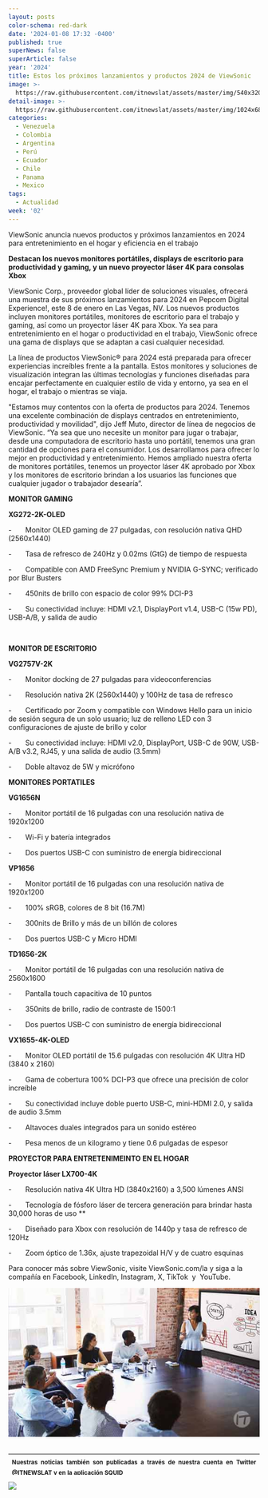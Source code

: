 ```yaml
---
layout: posts
color-schema: red-dark
date: '2024-01-08 17:32 -0400'
published: true
superNews: false
superArticle: false
year: '2024'
title: Estos los próximos lanzamientos y productos 2024 de ViewSonic
image: >-
  https://raw.githubusercontent.com/itnewslat/assets/master/img/540x320/Viewsonic-b2b-p.jpg
detail-image: >-
  https://raw.githubusercontent.com/itnewslat/assets/master/img/1024x680/Viewsonic-b2b-g.jpg
categories:
  - Venezuela
  - Colombia
  - Argentina
  - Perú
  - Ecuador
  - Chile
  - Panama
  - Mexico
tags:
  - Actualidad
week: '02'
---
```

ViewSonic anuncia nuevos productos y próximos lanzamientos en 2024 para entretenimiento en el hogar y eficiencia en el trabajo

**Destacan los nuevos monitores portátiles, displays de escritorio para productividad y gaming, y un nuevo proyector láser 4K para consolas Xbox**

ViewSonic Corp., proveedor global líder de soluciones visuales, ofrecerá una muestra de sus próximos lanzamientos para 2024 en Pepcom Digital Experience!, este 8 de enero en Las Vegas, NV. Los nuevos productos incluyen monitores portátiles, monitores de escritorio para el trabajo y gaming, así como un proyector láser 4K para Xbox. Ya sea para entretenimiento en el hogar o productividad en el trabajo, ViewSonic ofrece una gama de displays que se adaptan a casi cualquier necesidad.

La línea de productos ViewSonic® para 2024 está preparada para ofrecer experiencias increíbles frente a la pantalla. Estos monitores y soluciones de visualización integran las últimas tecnologías y funciones diseñadas para encajar perfectamente en cualquier estilo de vida y entorno, ya sea en el hogar, el trabajo o mientras se viaja.

"Estamos muy contentos con la oferta de productos para 2024. Tenemos una excelente combinación de displays centrados en entretenimiento, productividad y movilidad", dijo Jeff Muto, director de línea de negocios de ViewSonic. “Ya sea que uno necesite un monitor para jugar o trabajar, desde una computadora de escritorio hasta uno portátil, tenemos una gran cantidad de opciones para el consumidor. Los desarrollamos para ofrecer lo mejor en productividad y entretenimiento. Hemos ampliado nuestra oferta de monitores portátiles, tenemos un proyector láser 4K aprobado por Xbox y los monitores de escritorio brindan a los usuarios las funciones que cualquier jugador o trabajador desearía”.

**MONITOR GAMING**

**XG272-2K-OLED**

-       Monitor OLED gaming de 27 pulgadas, con resolución nativa QHD (2560x1440)

-       Tasa de refresco de 240Hz y 0.02ms (GtG) de tiempo de respuesta

-       Compatible con AMD FreeSync Premium y NVIDIA G-SYNC; verificado por Blur Busters

-       450nits de brillo con espacio de color 99% DCI-P3

-       Su conectividad incluye: HDMI v2.1, DisplayPort v1.4, USB-C (15w PD), USB-A/B, y salida de audio

 

**MONITOR DE ESCRITORIO**

**VG2757V-2K**

-       Monitor docking de 27 pulgadas para videoconferencias

-       Resolución nativa 2K (2560x1440) y 100Hz de tasa de refresco

-       Certificado por Zoom y compatible con Windows Hello para un inicio de sesión segura de un solo usuario; luz de relleno LED con 3 configuraciones de ajuste de brillo y color

-       Su conectividad incluye: HDMI v2.0, DisplayPort, USB-C de 90W, USB-A/B v3.2, RJ45, y una salida de audio (3.5mm)

-       Doble altavoz de 5W y micrófono

**MONITORES PORTATILES**

**VG1656N**

-       Monitor portátil de 16 pulgadas con una resolución nativa de 1920x1200

-       Wi-Fi y batería integrados

-       Dos puertos USB-C con suministro de energía bidireccional

**VP1656**

-       Monitor portátil de 16 pulgadas con una resolución nativa de 1920x1200

-       100% sRGB, colores de 8 bit (16.7M)

-       300nits de Brillo y más de un billón de colores

-       Dos puertos USB-C y Micro HDMI

**TD1656-2K**

-       Monitor portátil de 16 pulgadas con una resolución nativa de 2560x1600

-       Pantalla touch capacitiva de 10 puntos

-       350nits de brillo, radio de contraste de 1500:1

-       Dos puertos USB-C con suministro de energía bidireccional

**VX1655-4K-OLED**

-       Monitor OLED portátil de 15.6 pulgadas con resolución 4K Ultra HD (3840 x 2160)

-       Gama de cobertura 100% DCI-P3 que ofrece una precisión de color increíble

-       Su conectividad incluye doble puerto USB-C, mini-HDMI 2.0, y salida de audio 3.5mm

-       Altavoces duales integrados para un sonido estéreo

-       Pesa menos de un kilogramo y tiene 0.6 pulgadas de espesor

**PROYECTOR PARA ENTRETENIMEINTO EN EL HOGAR**

**Proyector láser LX700-4K**

-       Resolución nativa 4K Ultra HD (3840x2160) a 3,500 lúmenes ANSI

-       Tecnología de fósforo láser de tercera generación para brindar hasta 30,000 horas de uso **

-       Diseñado para Xbox con resolución de 1440p y tasa de refresco de 120Hz

-       Zoom óptico de 1.36x, ajuste trapezoidal H/V y de cuatro esquinas

Para conocer más sobre ViewSonic, visite ViewSonic.com/la y siga a la compañía en Facebook, LinkedIn, Instagram, X, TikTok  y  YouTube.

![](https://raw.githubusercontent.com/itnewslat/assets/master/img/540x320/Viewsonic-b2b-p.jpg)
 
<table style="height: 42px;" width="569">
<tbody>
<tr>
<td style="text-align: justify;"><sub><strong>Nuestras noticias también son publicadas a través de nuestra cuenta en Twitter <a href="https://twitter.com/itnewslat?lang=es">@ITNEWSLAT</a> y en la aplicación <a href="https://squidapp.co/en/">SQUID</a></strong></sub></td>
</tr>
</tbody>
</table>

<img src="https://tracker.metricool.com/c3po.jpg?hash=56f88a41e39ab42c063cc51676587a04"/>